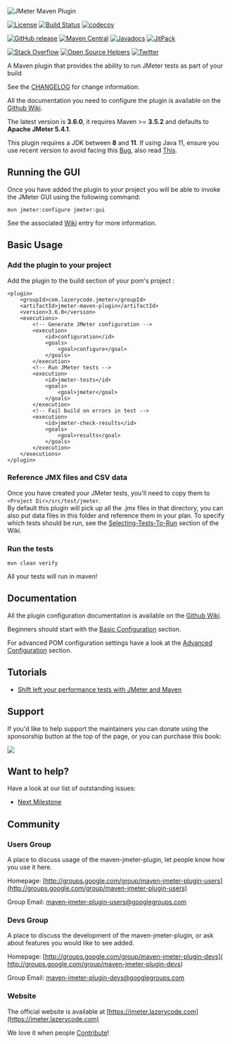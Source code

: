 <img src="https://raw.githubusercontent.com/jmeter-maven-plugin/jmeter-maven-plugin/master/images/full_logo.png" alt="JMeter Maven Plugin"/>

[![License](http://img.shields.io/:license-apache-brightgreen.svg)](http://www.apache.org/licenses/LICENSE-2.0.html)
[![Build Status](https://github.com/jmeter-maven-plugin/jmeter-maven-plugin/actions/workflows/ci.yml/badge.svg)](https://github.com/jmeter-maven-plugin/jmeter-maven-plugin/actions/workflows/ci.yml)
[![codecov](https://codecov.io/gh/jmeter-maven-plugin/jmeter-maven-plugin/branch/master/graph/badge.svg)](https://codecov.io/gh/jmeter-maven-plugin/jmeter-maven-plugin)

[![GitHub release](https://img.shields.io/github/release/jmeter-maven-plugin/jmeter-maven-plugin.svg?colorB=brightgreen)](http://jmeter.lazerycode.com/)
[![Maven Central](https://maven-badges.herokuapp.com/maven-central/com.lazerycode.jmeter/jmeter-maven-plugin/badge.svg)](https://maven-badges.herokuapp.com/maven-central/com.lazerycode.jmeter/jmeter-maven-plugin)
[![Javadocs](https://www.javadoc.io/badge/com.lazerycode.jmeter/jmeter-maven-plugin.svg)](https://www.javadoc.io/doc/com.lazerycode.jmeter/jmeter-maven-plugin)
[![JitPack](https://jitpack.io/v/jmeter-maven-plugin/jmeter-maven-plugin.svg)](https://jitpack.io/#jmeter-maven-plugin/jmeter-maven-plugin)

[![Stack Overflow](https://img.shields.io/:stack%20overflow-jmeter_maven_plugin-brightgreen.svg)](https://stackoverflow.com/questions/tagged/jmeter-maven-plugin)
[![Open Source Helpers](https://www.codetriage.com/jmeter-maven-plugin/jmeter-maven-plugin/badges/users.svg)](https://www.codetriage.com/jmeter-maven-plugin/jmeter-maven-plugin)
[![Twitter](https://img.shields.io/twitter/url/https/github.com/jmeter-maven-plugin/jmeter-maven-plugin.svg?style=social)](https://twitter.com/intent/tweet?text=Integrate+easily+%40ApacheJMeter+in+your+%23Maven+project+with+jmeter-maven-plugin:&url=https%3A%2F%2Fgithub.com%2Fjmeter-maven-plugin%2Fjmeter-maven-plugin)

A Maven plugin that provides the ability to run JMeter tests as part of your build

See the [CHANGELOG](https://github.com/jmeter-maven-plugin/jmeter-maven-plugin/blob/master/CHANGELOG.md) for change information.  

All the documentation you need to configure the plugin is available on the [Github Wiki](https://github.com/jmeter-maven-plugin/jmeter-maven-plugin/wiki).

The latest version is **3.6.0**, it requires Maven >= **3.5.2** and defaults to **Apache JMeter 5.4.1**.

This plugin requires a JDK between **8** and **11**. If using Java 11, ensure you use recent version to avoid facing this [Bug](https://bugs.openjdk.java.net/browse/JDK-8210005), also read [This](https://stackoverflow.com/a/52510406/460802). 

Running the GUI
-----

Once you have added the plugin to your project you will be able to invoke the JMeter GUI using the following command:

```
mvn jmeter:configure jmeter:gui
```

See the associated [Wiki](https://github.com/jmeter-maven-plugin/jmeter-maven-plugin/wiki/Basic-Configuration#running-the-jmeter-gui) entry for more information.

Basic Usage
-----

### Add the plugin to your project

Add the plugin to the build section of your pom's project :

```
<plugin>
    <groupId>com.lazerycode.jmeter</groupId>
    <artifactId>jmeter-maven-plugin</artifactId>
    <version>3.6.0</version>
    <executions>
        <!-- Generate JMeter configuration -->
        <execution>
            <id>configuration</id>
            <goals>
                <goal>configure</goal>
            </goals>
        </execution>
        <!-- Run JMeter tests -->
        <execution>
            <id>jmeter-tests</id>
            <goals>
                <goal>jmeter</goal>
            </goals>
        </execution>
        <!-- Fail build on errors in test -->
        <execution>
            <id>jmeter-check-results</id>
            <goals>
                <goal>results</goal>
            </goals>
        </execution>
    </executions>
</plugin>
```

### Reference JMX files and CSV data

Once you have created your JMeter tests, you'll need to copy them to `<Project Dir>/src/test/jmeter`.  
By default this plugin will pick up all the .jmx files in that directory, you can also put data files in this folder and reference them in your plan.
To specify which tests should be run, see the [Selecting-Tests-To-Run](https://github.com/jmeter-maven-plugin/jmeter-maven-plugin/wiki/Selecting-Tests-To-Run#2) section of the Wiki.

### Run the tests

```
mvn clean verify
```

All your tests will run in maven!

Documentation
-----

All the plugin configuration documentation is available on the [Github Wiki](https://github.com/jmeter-maven-plugin/jmeter-maven-plugin/wiki).

Beginners should start with the [Basic Configuration](https://github.com/jmeter-maven-plugin/jmeter-maven-plugin/wiki/Basic-Configuration) section.

For advanced POM configuration settings have a look at the [Advanced Configuration](https://github.com/jmeter-maven-plugin/jmeter-maven-plugin/wiki/Advanced-Configuration) section.

Tutorials
-----

- [Shift left your performance tests with JMeter and Maven](https://www.ubik-ingenierie.com/blog/shift-left-performance-tests-jmeter-maven/)

Support
-----

If you'd like to help support the maintainers you can donate using the sponsorship button at the top of the page, or you can purchase this book:

[<kbd><img src="https://raw.githubusercontent.com/jmeter-maven-plugin/jmeter-maven-plugin/master/images/master-jmeter-from-load-test-to-devops-medium.png"/></kbd>](https://leanpub.com/master-jmeter-from-load-test-to-devops/)

Want to help?
-----

Have a look at our list of outstanding issues:

- [Next Milestone](https://github.com/jmeter-maven-plugin/jmeter-maven-plugin/milestone/30)

Community
-----

### Users Group

A place to discuss usage of the maven-jmeter-plugin, let people know how you use it here.

Homepage: [http://groups.google.com/group/maven-jmeter-plugin-users](http://groups.google.com/group/maven-jmeter-plugin-users)

Group Email: [maven-jmeter-plugin-users@googlegroups.com](mailto:maven-jmeter-plugin-users@googlegroups.com)

### Devs Group

A place to discuss the development of the maven-jmeter-plugin, or ask about features you would like to see added.

Homepage: [http://groups.google.com/group/maven-jmeter-plugin-devs]( http://groups.google.com/group/maven-jmeter-plugin-devs)

Group Email: [maven-jmeter-plugin-devs@googlegroups.com](mailto:maven-jmeter-plugin-devs@googlegroups.com)

### Website

The official website is available at [https://jmeter.lazerycode.com](https://jmeter.lazerycode.com)

We love it when people [Contribute](https://github.com/jmeter-maven-plugin/jmeter-maven-plugin/blob/master/CONTRIBUTING.md)!
